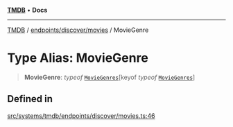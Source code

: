 [**TMDB**](../../../../README.md) • **Docs**

***

[TMDB](../../../../README.md) / [endpoints/discover/movies](../README.md) / MovieGenre

# Type Alias: MovieGenre

> **MovieGenre**: *typeof* [`MovieGenres`](../variables/MovieGenres.md)\[keyof *typeof* [`MovieGenres`](../variables/MovieGenres.md)\]

## Defined in

[src/systems/tmdb/endpoints/discover/movies.ts:46](https://github.com/Norviah/media-hub/blob/e3dc67aa1738d9ad44e6a4419ef7e26de86e1452/src/systems/tmdb/endpoints/discover/movies.ts#L46)

